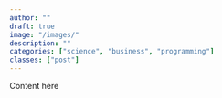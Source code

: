 ```yaml
--- 
author: ""
draft: true 
image: "/images/"
description: "" 
categories: ["science", "business", "programming"]
classes: ["post"]
--- 
```


Content here